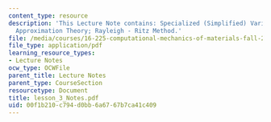 ```yaml
---
content_type: resource
description: 'This Lecture Note contains: Specialized (Simplified) Variational Principles;
  Approximation Theory; Rayleigh - Ritz Method.'
file: /media/courses/16-225-computational-mechanics-of-materials-fall-2003/00f1b210c794d0bb6a6767b7ca41c409_lesson_3_Notes.pdf
file_type: application/pdf
learning_resource_types:
- Lecture Notes
ocw_type: OCWFile
parent_title: Lecture Notes
parent_type: CourseSection
resourcetype: Document
title: lesson_3_Notes.pdf
uid: 00f1b210-c794-d0bb-6a67-67b7ca41c409
---
```

